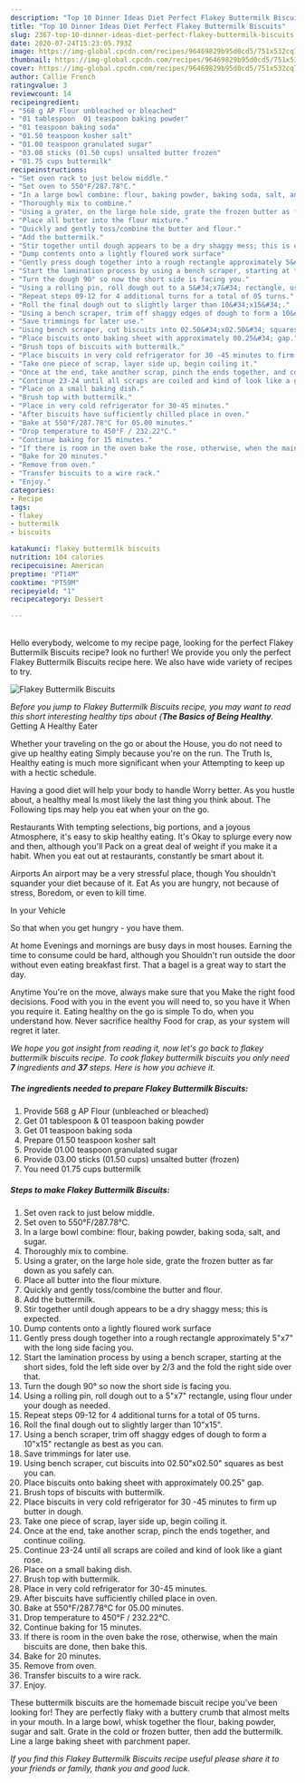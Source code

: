 ```yaml
---
description: "Top 10 Dinner Ideas Diet Perfect Flakey Buttermilk Biscuits"
title: "Top 10 Dinner Ideas Diet Perfect Flakey Buttermilk Biscuits"
slug: 2367-top-10-dinner-ideas-diet-perfect-flakey-buttermilk-biscuits
date: 2020-07-24T15:23:05.793Z
image: https://img-global.cpcdn.com/recipes/96469829b95d0cd5/751x532cq70/flakey-buttermilk-biscuits-recipe-main-photo.jpg
thumbnail: https://img-global.cpcdn.com/recipes/96469829b95d0cd5/751x532cq70/flakey-buttermilk-biscuits-recipe-main-photo.jpg
cover: https://img-global.cpcdn.com/recipes/96469829b95d0cd5/751x532cq70/flakey-buttermilk-biscuits-recipe-main-photo.jpg
author: Callie French
ratingvalue: 3
reviewcount: 14
recipeingredient:
- "568 g AP Flour unbleached or bleached"
- "01 tablespoon  01 teaspoon baking powder"
- "01 teaspoon baking soda"
- "01.50 teaspoon kosher salt"
- "01.00 teaspoon granulated sugar"
- "03.00 sticks (01.50 cups) unsalted butter frozen"
- "01.75 cups buttermilk"
recipeinstructions:
- "Set oven rack to just below middle."
- "Set oven to 550°F/287.78°C."
- "In a large bowl combine: flour, baking powder, baking soda, salt, and sugar."
- "Thoroughly mix to combine."
- "Using a grater, on the large hole side, grate the frozen butter as far down as you safely can."
- "Place all butter into the flour mixture."
- "Quickly and gently toss/combine the butter and flour."
- "Add the buttermilk."
- "Stir together until dough appears to be a dry shaggy mess; this is expected."
- "Dump contents onto a lightly floured work surface"
- "Gently press dough together into a rough rectangle approximately 5&#34;x7&#34; with the long side facing you."
- "Start the lamination process by using a bench scraper, starting at the short sides, fold the left side over by 2/3 and the fold the right side over that."
- "Turn the dough 90° so now the short side is facing you."
- "Using a rolling pin, roll dough out to a 5&#34;x7&#34; rectangle, using flour under your dough as needed."
- "Repeat steps 09-12 for 4 additional turns for a total of 05 turns."
- "Roll the final dough out to slightly larger than 10&#34;x15&#34;."
- "Using a bench scraper, trim off shaggy edges of dough to form a 10&#34;x15&#34; rectangle as best as you can."
- "Save trimmings for later use."
- "Using bench scraper, cut biscuits into 02.50&#34;x02.50&#34; squares as best you can."
- "Place biscuits onto baking sheet with approximately 00.25&#34; gap."
- "Brush tops of biscuits with buttermilk."
- "Place biscuits in very cold refrigerator for 30 -45 minutes to firm up butter in dough."
- "Take one piece of scrap, layer side up, begin coiling it."
- "Once at the end, take another scrap, pinch the ends together, and continue coiling."
- "Continue 23-24 until all scraps are coiled and kind of look like a giant rose."
- "Place on a small baking dish."
- "Brush top with buttermilk."
- "Place in very cold refrigerator for 30-45 minutes."
- "After biscuits have sufficiently chilled place in oven."
- "Bake at 550°F/287.78°C for 05.00 minutes."
- "Drop temperature to 450°F / 232.22°C."
- "Continue baking for 15 minutes."
- "If there is room in the oven bake the rose, otherwise, when the main biscuits are done, then bake this."
- "Bake for 20 minutes."
- "Remove from oven."
- "Transfer biscuits to a wire rack."
- "Enjoy."
categories:
- Recipe
tags:
- flakey
- buttermilk
- biscuits

katakunci: flakey buttermilk biscuits 
nutrition: 104 calories
recipecuisine: American
preptime: "PT14M"
cooktime: "PT59M"
recipeyield: "1"
recipecategory: Dessert

---
```

<br>
Hello everybody, welcome to my recipe page, looking for the perfect Flakey Buttermilk Biscuits recipe? look no further! We provide you only the perfect Flakey Buttermilk Biscuits recipe here. We also have wide variety of recipes to try.
<br>


![Flakey Buttermilk Biscuits](https://img-global.cpcdn.com/recipes/96469829b95d0cd5/751x532cq70/flakey-buttermilk-biscuits-recipe-main-photo.jpg)

<i>Before you jump to Flakey Buttermilk Biscuits recipe, you may want to read this short interesting healthy tips about {<strong>The Basics of Being Healthy</strong>.</i>
Getting A Healthy Eater

Whether your traveling on the go or about the
House, you do not need to give up healthy eating
Simply because you're on the run. The Truth Is,
Healthy eating is much more significant when your
Attempting to keep up with a hectic schedule.

Having a good diet will help your body to handle
Worry better. As you hustle about, a healthy meal
Is most likely the last thing you think about. The
Following tips may help you eat when your on the go.

Restaurants
With tempting selections, big portions, and a joyous 
Atmosphere, it's easy to skip healthy eating. It's
Okay to splurge every now and then, although you'll
Pack on a great deal of weight if you make it a habit.
When you eat out at restaurants, constantly be smart
about it.

Airports
An airport may be a very stressful place, though 
You shouldn't squander your diet because of it. Eat
As you are hungry, not because of stress,
Boredom, or even to kill time.

In your Vehicle 

So that when you get hungry - you have them.

At home
Evenings and mornings are busy days in most houses.
Earning the time to consume could be hard, although you
Shouldn't run outside the door without even eating breakfast
first. 
That a bagel is a great way to start the day.

Anytime You're on the move, always make sure that you
Make the right food decisions. 
Food with you in the event you will need to, so you have it
When you require it. Eating healthy on the go is simple 
To do, when you understand how. Never sacrifice healthy
Food for crap, as your system will regret it later.


<i>We hope you got insight from reading it, now let's go back to flakey buttermilk biscuits recipe. To cook flakey buttermilk biscuits you only need <strong>7</strong> ingredients and <strong>37</strong> steps. Here is how you achieve it.
</i>

##### The ingredients needed to prepare Flakey Buttermilk Biscuits:

1. Provide 568 g AP Flour (unbleached or bleached)
1. Get 01 tablespoon &amp; 01 teaspoon baking powder
1. Get 01 teaspoon baking soda
1. Prepare 01.50 teaspoon kosher salt
1. Provide 01.00 teaspoon granulated sugar
1. Provide 03.00 sticks (01.50 cups) unsalted butter (frozen)
1. You need 01.75 cups buttermilk


##### Steps to make Flakey Buttermilk Biscuits:

1. Set oven rack to just below middle.
1. Set oven to 550°F/287.78°C.
1. In a large bowl combine: flour, baking powder, baking soda, salt, and sugar.
1. Thoroughly mix to combine.
1. Using a grater, on the large hole side, grate the frozen butter as far down as you safely can.
1. Place all butter into the flour mixture.
1. Quickly and gently toss/combine the butter and flour.
1. Add the buttermilk.
1. Stir together until dough appears to be a dry shaggy mess; this is expected.
1. Dump contents onto a lightly floured work surface
1. Gently press dough together into a rough rectangle approximately 5&#34;x7&#34; with the long side facing you.
1. Start the lamination process by using a bench scraper, starting at the short sides, fold the left side over by 2/3 and the fold the right side over that.
1. Turn the dough 90° so now the short side is facing you.
1. Using a rolling pin, roll dough out to a 5&#34;x7&#34; rectangle, using flour under your dough as needed.
1. Repeat steps 09-12 for 4 additional turns for a total of 05 turns.
1. Roll the final dough out to slightly larger than 10&#34;x15&#34;.
1. Using a bench scraper, trim off shaggy edges of dough to form a 10&#34;x15&#34; rectangle as best as you can.
1. Save trimmings for later use.
1. Using bench scraper, cut biscuits into 02.50&#34;x02.50&#34; squares as best you can.
1. Place biscuits onto baking sheet with approximately 00.25&#34; gap.
1. Brush tops of biscuits with buttermilk.
1. Place biscuits in very cold refrigerator for 30 -45 minutes to firm up butter in dough.
1. Take one piece of scrap, layer side up, begin coiling it.
1. Once at the end, take another scrap, pinch the ends together, and continue coiling.
1. Continue 23-24 until all scraps are coiled and kind of look like a giant rose.
1. Place on a small baking dish.
1. Brush top with buttermilk.
1. Place in very cold refrigerator for 30-45 minutes.
1. After biscuits have sufficiently chilled place in oven.
1. Bake at 550°F/287.78°C for 05.00 minutes.
1. Drop temperature to 450°F / 232.22°C.
1. Continue baking for 15 minutes.
1. If there is room in the oven bake the rose, otherwise, when the main biscuits are done, then bake this.
1. Bake for 20 minutes.
1. Remove from oven.
1. Transfer biscuits to a wire rack.
1. Enjoy.


These buttermilk biscuits are the homemade biscuit recipe you&#39;ve been looking for! They are perfectly flaky with a buttery crumb that almost melts in your mouth. In a large bowl, whisk together the flour, baking powder, sugar and salt. Grate in the cold or frozen butter, then add the buttermilk. Line a large baking sheet with parchment paper. 

<i>If you find this Flakey Buttermilk Biscuits recipe useful please share it to your friends or family, thank you and good luck.</i>
